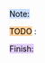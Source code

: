 


<mark style="background: #ADCCFFA6;">Note:</mark>




<mark style="background: #FFB86CA6;">TODO</mark> :





<mark style="background: #D2B3FFA6;">Finish:</mark>
